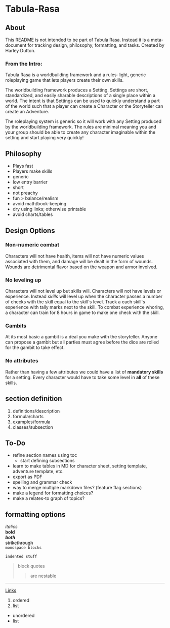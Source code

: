 # Tabula-Rasa
## About
This README is not intended to be part of Tabula Rasa. Instead it is a meta-document for tracking design, philosophy, formatting, and tasks. Created by Harley Dutton.

### From the Intro:
Tabula Rasa is a worldbuilding framework and a rules-light, generic roleplaying game that lets players create their own skills.

The worldbuilding framework produces a Setting. Settings are short, standardized, and easily sharable descriptions of a single place within a world. The intent is that Settings can be used to quickly understand a part of the world such that a player can create a Character or the Storyteller can create an Adventure.

The roleplaying system is generic so it will work with any Setting produced by the worldbuilding framework. The rules are minimal meaning you and your group should be able to create any character imaginable within the setting and start playing very quickly!

## Philosophy
- Plays fast
- Players make skills
- generic
- low entry barrier
- short
- not preachy
- fun > balance/realism
- avoid math/book-keeping
- dry using links; otherwise printable
- avoid charts/tables

## Design Options
<!--Use feature branches and a little merging to turn these on and off for various releases.-->
### Non-numeric combat
Characters will not have health, items will not have numeric values associated with them, and damage will be dealt in the form of wounds. Wounds are detrimental flavor based on the weapon and armor involved.
<!--The alternative would be to make a bunch of tables for and formulas for stuff-->
### No leveling up
<!-- Characters will start with a number of character points determined by the storyteller. -->
Characters will not level up but skills will. Characters will not have levels or experience. Instead _skills_ will level up when the character passes a number of checks with the skill equal to the skill's level. Track a each skill's experience with tally marks next to the skill. To combat experience whoring, a character can train for 8 hours in game to make one check with the skill.
### Gambits
At its most basic a gambit is a deal you make with the storyteller. Anyone can propose a gambit but all parties must agree before the dice are rolled for the gambit to take effect.
<!--Two common gambits would be to go for a called shot in combat or to take your time with an action out of combat. Raise the difficulty for the called shot and make it insta-kill. Lower the difficulty for the careful action and lower the quality of a success.-->
### No attributes
<!--This assumes that there will also be a list of common skills included with each setting-->
Rather than having a few attributes we could have a list of __mandatory skills__ for a setting. Every character would have to take some level in __all__ of these skills.

## section definition
1. definitions/description
2. formula/charts
3. examples/formula
4. classes/subsection

## To-Do
- refine section names using toc
	- start defining subsections
- learn to make tables in MD for character sheet, setting template, adventure template, etc.
- export as PDF
- spelling and grammar check
- way to merge multiple markdown files? (feature flag sections)
- make a legend for formatting choices?
- make a relates-to graph of topics?

## formatting options
<!--html style comment-->
_italics_  
__bold__  
___both___  
~~strikethrough~~  
`monospace blocks`  

	indented stuff
> block quotes
>> are nestable  
***
[Links](#formatting-options)
1. ordered
2. list   
- unordered
- list   